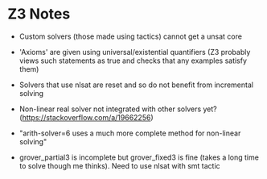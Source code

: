 # Z3 Notes

- Custom solvers (those made using tactics) cannot get a unsat core

- 'Axioms' are given using universal/existential quantifiers (Z3 probably views such statements as true and checks that any examples satisfy them)

- Solvers that use nlsat are reset and so do not benefit from incremental solving

- Non-linear real solver not integrated with other solvers yet? (https://stackoverflow.com/a/19662256)

- "arith-solver=6 uses a much more complete method for non-linear solving"

- grover_partial3 is incomplete but grover_fixed3 is fine (takes a long time to solve though me thinks). Need to use nlsat with smt tactic